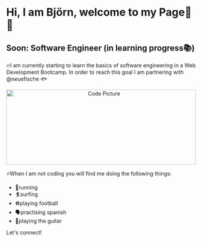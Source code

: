 # Hi, I am Björn, welcome to my Page👋🏃
## Soon: Software Engineer (in learning progress📚)

:fire:I am currently starting to learn the basics of software engineering in a Web Development Bootcamp. In order to reach this goal I am partnering with @neuefische 🐟

<div align="center">
<img src="https://imageio.forbes.com/blogs-images/forbestechcouncil/files/2019/01/canva-photo-editor-8-7.jpg?format=jpg&width=1440" alt="Code Picture" width=100% height="200"/>

</div>

⚡When I am not coding you will find me doing the following things:

  - 🏃running
  - 🏄surfing
  - ⚽playing football
  - 🗣️practising spanish
  - 🎸playing the guitar

Let's connect!
